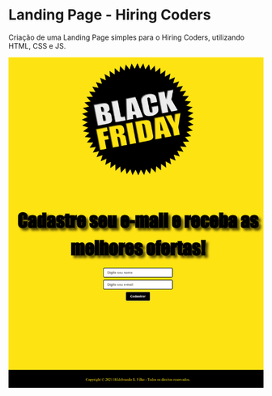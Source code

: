 # Landing Page - Hiring Coders

 Criação de uma Landing Page simples para o Hiring Coders, utilizando HTML, CSS e JS.

![banner](https://github.com/hildebrandofilho/landing-page-hiring-coders/blob/main/readme.png)
